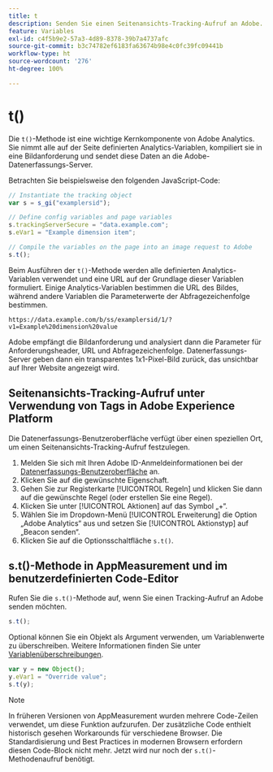 ```yaml
---
title: t
description: Senden Sie einen Seitenansichts-Tracking-Aufruf an Adobe.
feature: Variables
exl-id: c4f5b9e2-57a3-4d89-8378-39b7a4737afc
source-git-commit: b3c74782ef6183fa63674b98e4c0fc39fc09441b
workflow-type: ht
source-wordcount: '276'
ht-degree: 100%

---
```


# t()

Die `t()`-Methode ist eine wichtige Kernkomponente von Adobe Analytics. Sie nimmt alle auf der Seite definierten Analytics-Variablen, kompiliert sie in eine Bildanforderung und sendet diese Daten an die Adobe-Datenerfassungs-Server.

Betrachten Sie beispielsweise den folgenden JavaScript-Code:

```js
// Instantiate the tracking object
var s = s_gi("examplersid");

// Define config variables and page variables
s.trackingServerSecure = "data.example.com";
s.eVar1 = "Example dimension item";

// Compile the variables on the page into an image request to Adobe
s.t();
```

Beim Ausführen der `t()`-Methode werden alle definierten Analytics-Variablen verwendet und eine URL auf der Grundlage dieser Variablen formuliert. Einige Analytics-Variablen bestimmen die URL des Bildes, während andere Variablen die Parameterwerte der Abfragezeichenfolge bestimmen.

```text
https://data.example.com/b/ss/examplersid/1/?v1=Example%20dimension%20value
```

Adobe empfängt die Bildanforderung und analysiert dann die Parameter für Anforderungsheader, URL und Abfragezeichenfolge. Datenerfassungs-Server geben dann ein transparentes 1x1-Pixel-Bild zurück, das unsichtbar auf Ihrer Website angezeigt wird.

## Seitenansichts-Tracking-Aufruf unter Verwendung von Tags in Adobe Experience Platform

Die Datenerfassungs-Benutzeroberfläche verfügt über einen speziellen Ort, um einen Seitenansichts-Tracking-Aufruf festzulegen.

1. Melden Sie sich mit Ihren Adobe ID-Anmeldeinformationen bei der [Datenerfassungs-Benutzeroberfläche](https://experience.adobe.com/data-collection) an.
2. Klicken Sie auf die gewünschte Eigenschaft.
3. Gehen Sie zur Registerkarte [!UICONTROL Regeln] und klicken Sie dann auf die gewünschte Regel (oder erstellen Sie eine Regel).
4. Klicken Sie unter [!UICONTROL Aktionen] auf das Symbol „+“.
5. Wählen Sie im Dropdown-Menü [!UICONTROL Erweiterung] die Option „Adobe Analytics“ aus und setzen Sie [!UICONTROL Aktionstyp] auf „Beacon senden“.
6. Klicken Sie auf die Optionsschaltfläche `s.t()`.

## s.t()-Methode in AppMeasurement und im benutzerdefinierten Code-Editor

Rufen Sie die `s.t()`-Methode auf, wenn Sie einen Tracking-Aufruf an Adobe senden möchten.

```js
s.t();
```

Optional können Sie ein Objekt als Argument verwenden, um Variablenwerte zu überschreiben. Weitere Informationen finden Sie unter [Variablenüberschreibungen](../../js/overrides.md).

```js
var y = new Object();
y.eVar1 = "Override value";
s.t(y);
```

>[!NOTE]
>
>In früheren Versionen von AppMeasurement wurden mehrere Code-Zeilen verwendet, um diese Funktion aufzurufen. Der zusätzliche Code enthielt historisch gesehen Workarounds für verschiedene Browser. Die Standardisierung und Best Practices in modernen Browsern erfordern diesen Code-Block nicht mehr. Jetzt wird nur noch der `s.t()`-Methodenaufruf benötigt.
